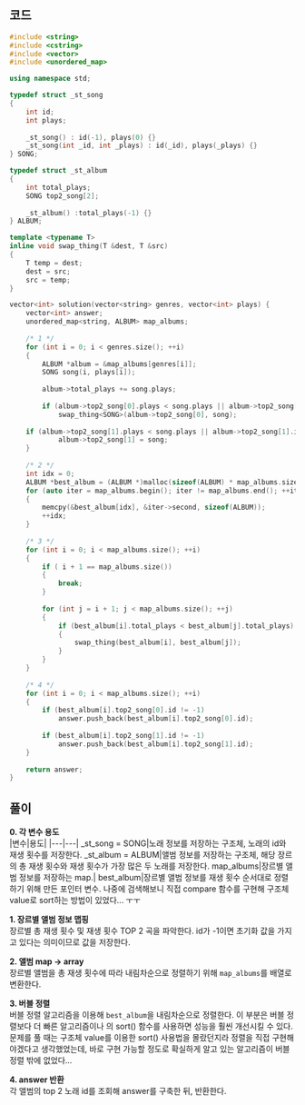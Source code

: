 ## 코드
``` c++
#include <string>
#include <cstring>
#include <vector>
#include <unordered_map>

using namespace std;

typedef struct _st_song
{
    int id;
    int plays;
    
    _st_song() : id(-1), plays(0) {}
    _st_song(int _id, int _plays) : id(_id), plays(_plays) {}
} SONG;

typedef struct _st_album
{
    int total_plays;
    SONG top2_song[2];
    
    _st_album() :total_plays(-1) {}
} ALBUM;

template <typename T>
inline void swap_thing(T &dest, T &src)
{
    T temp = dest;
    dest = src;
    src = temp;
}

vector<int> solution(vector<string> genres, vector<int> plays) {
    vector<int> answer;
    unordered_map<string, ALBUM> map_albums;
    
    /* 1 */
    for (int i = 0; i < genres.size(); ++i)
    {
        ALBUM *album = &map_albums[genres[i]];
        SONG song(i, plays[i]);
        
        album->total_plays += song.plays;
        
        if (album->top2_song[0].plays < song.plays || album->top2_song[0].id == -1)
            swap_thing<SONG>(album->top2_song[0], song);
        
	if (album->top2_song[1].plays < song.plays || album->top2_song[1].id == -1)
            album->top2_song[1] = song;
    }
    
    /* 2 */
    int idx = 0;
    ALBUM *best_album = (ALBUM *)malloc(sizeof(ALBUM) * map_albums.size());
    for (auto iter = map_albums.begin(); iter != map_albums.end(); ++iter)
    {
        memcpy(&best_album[idx], &iter->second, sizeof(ALBUM));
        ++idx;
    }
    
    /* 3 */
    for (int i = 0; i < map_albums.size(); ++i)
    {
        if ( i + 1 == map_albums.size())
        {
            break;
        }
        
        for (int j = i + 1; j < map_albums.size(); ++j)
        {
            if (best_album[i].total_plays < best_album[j].total_plays)
            {
                swap_thing(best_album[i], best_album[j]);
            }
        }
    }
    
    /* 4 */
    for (int i = 0; i < map_albums.size(); ++i)
    {
        if (best_album[i].top2_song[0].id != -1)
            answer.push_back(best_album[i].top2_song[0].id);
        
        if (best_album[i].top2_song[1].id != -1)
            answer.push_back(best_album[i].top2_song[1].id);
    }
    
    return answer;
}
```

## 풀이
**0. 각 변수 용도**  
|변수|용도|
|---|---|
_st_song = SONG|노래 정보를 저장하는 구조체, 노래의 id와 재생 횟수를 저장한다.
_st_album = ALBUM|앨범 정보를 저장하는 구조체, 해당 장르의 총 재생 횟수와 재생 횟수가 가장 많은 두 노래를 저장한다.
map_albums|장르별 앨범 정보를 저장하는 map.|
best_album|장르별 앨범 정보를 재생 횟수 순서대로 정렬하기 위해 만든 포인터 변수. 나중에 검색해보니 직접 compare 함수를 구현해 구조체 value로 sort하는 방법이 있었다... ㅜㅜ

**1. 장르별 앨범 정보 맵핑**  
장르별 총 재생 횟수 및 재생 횟수 TOP 2 곡을 파악한다. id가 -1이면 초기화 값을 가지고 있다는 의미이므로 값을 저장한다.

**2. 앨범 map -> array**  
장르별 앨범을 총 재생 횟수에 따라 내림차순으로 정렬하기 위해 `map_albums`를 배열로 변환한다.

**3. 버블 정렬**  
버블 정렬 알고리즘을 이용해 `best_album`을 내림차순으로 정렬한다. 이 부분은 버블 정렬보다 더 빠른 알고리즘이나 <algorithm>의 sort() 함수를 사용하면 성능을 훨씬 개선시킬 수 있다.
문제를 풀 때는 구조체 value를 이용한 sort() 사용법을 몰랐던지라 정렬을 직접 구현해야겠다고 생각했었는데, 바로 구현 가능할 정도로 확실하게 알고 있는 알고리즘이 버블 정렬 밖에 없었다...

**4. answer 반환**  
각 앨범의 top 2 노래 id를 조회해 answer를 구축한 뒤, 반환한다.
